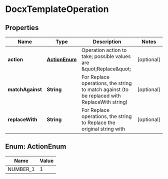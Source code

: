
# DocxTemplateOperation

## Properties
Name | Type | Description | Notes
------------ | ------------- | ------------- | -------------
**action** | [**ActionEnum**](#ActionEnum) | Operation action to take; possible values are \&quot;Replace\&quot; |  [optional]
**matchAgainst** | **String** | For Replace operations, the string to match against (to be replaced with ReplaceWith string) |  [optional]
**replaceWith** | **String** | For Replace operations, the string to Replace the original string with |  [optional]


<a name="ActionEnum"></a>
## Enum: ActionEnum
Name | Value
---- | -----
NUMBER_1 | 1



